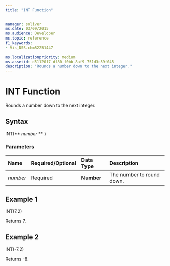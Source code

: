 ```yaml
---
title: "INT Function"
 
 
manager: soliver
ms.date: 03/09/2015
ms.audience: Developer
ms.topic: reference
f1_keywords:
- Vis_DSS.chm82251447
 
ms.localizationpriority: medium
ms.assetid: d51120f7-df80-f0bb-8af9-751d3c59f045
description: "Rounds a number down to the next integer."
---
```


# INT Function

Rounds a number down to the next integer.
  
## Syntax

INT(** *number* ** ) 
  
### Parameters

|**Name**|**Required/Optional**|**Data Type**|**Description**|
|:-----|:-----|:-----|:-----|
| _number_ <br/> |Required  <br/> |**Number** <br/> |The number to round down.  <br/> |
   
## Example 1

INT(7.2)
  
Returns 7.
  
## Example 2

INT(-7.2)
  
Returns -8.
  

